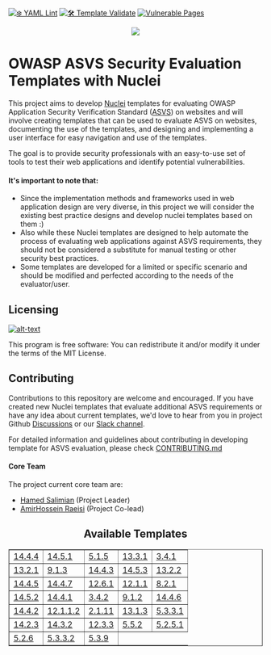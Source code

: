 [![❄️ YAML Lint](https://github.com/OWASP/www-project-asvs-security-evaluation-templates-with-nuclei/actions/workflows/syntax-checking.yml/badge.svg)](https://github.com/OWASP/www-project-asvs-security-evaluation-templates-with-nuclei/actions/workflows/syntax-checking.yml)
[![🛠 Template Validate](https://github.com/OWASP/www-project-asvs-security-evaluation-templates-with-nuclei/actions/workflows/template-validate.yml/badge.svg)](https://github.com/OWASP/www-project-asvs-security-evaluation-templates-with-nuclei/actions/workflows/template-validate.yml)
[![Vulnerable Pages](https://img.shields.io/website?labelColor=3D444C&link=https://vulnerable-pages.onrender.com/&label=%F0%9F%8E%AFVulnerable%20Pages&url=https://vulnerable-pages.onrender.com/)](https://vulnerable-pages.onrender.com/)

<p align="center">
<img src="./assets/images/Logo.png">
</p>

# OWASP ASVS Security Evaluation Templates with Nuclei


This project aims to develop  [Nuclei](https://github.com/projectdiscovery/nuclei) templates for evaluating OWASP Application Security Verification Standard ([ASVS](https://owasp.org/www-project-application-security-verification-standard/)) on websites and will involve creating templates that can be used to evaluate ASVS on websites, documenting the use of the templates, and designing and implementing a user interface for easy navigation and use of the templates. 
 
 The goal is to provide security professionals with an easy-to-use set of tools to test their web applications and identify potential vulnerabilities.
#### It's important to note that:
- Since the implementation methods and frameworks used in web application design are very diverse, in this project we will consider the existing best practice designs and develop nuclei templates based on them :)
- Also while these Nuclei templates are designed to help automate the process of evaluating web applications against ASVS requirements, they should not be considered a substitute for manual testing or other security best practices.
- Some templates are developed for a limited or specific scenario and should be modified and perfected according to the needs of the evaluator/user.

## Licensing
[![alt-text](https://img.shields.io/github/license/OWASP/www-project-asvs-security-evaluation-templates-with-nuclei)](https://github.com/OWASP/www-project-asvs-security-evaluation-templates-with-nuclei/blob/main/LICENSE)

This program is free software: You can redistribute it and/or modify it under the terms of the MIT License.

## Contributing

Contributions to this repository are welcome and encouraged. If you have created new Nuclei templates that evaluate additional ASVS requirements or have any idea about current templates, we'd love to hear from you in project Github [Discussions](https://github.com/OWASP/www-project-asvs-security-evaluation-templates-with-nuclei/discussions) or our [Slack channel](https://owasp.slack.com/archives/C052939BZ43). 

For detailed information and guidelines about contributing in developing template for ASVS evaluation, please check [CONTRIBUTING.md](https://github.com/OWASP/www-project-asvs-security-evaluation-templates-with-nuclei/blob/main/CONTRIBUTING.md)

#### Core Team
The project current core team are:
- [Hamed Salimian](https://github.com/Snbig)  (Project Leader)
- [AmirHossein Raeisi](https://github.com/Ahsraeisi)  (Project Co-lead)
<h2 align="center">Available Templates</h2>
<table border="1" cellpadding="5" cellspacing="0" align="center">
        <tr><td><a href="https://github.com/OWASP/www-project-asvs-security-evaluation-templates-with-nuclei/blob/dev/14.4.4.yaml">14.4.4</a></td><td><a href="https://github.com/OWASP/www-project-asvs-security-evaluation-templates-with-nuclei/blob/dev/14.5.1.yaml">14.5.1</a></td><td><a href="https://github.com/OWASP/www-project-asvs-security-evaluation-templates-with-nuclei/blob/dev/5.1.5.yaml">5.1.5</a></td><td><a href="https://github.com/OWASP/www-project-asvs-security-evaluation-templates-with-nuclei/blob/dev/13.3.1.yaml">13.3.1</a></td><td><a href="https://github.com/OWASP/www-project-asvs-security-evaluation-templates-with-nuclei/blob/dev/3.4.1.yaml">3.4.1</a></td></tr>
<tr><td><a href="https://github.com/OWASP/www-project-asvs-security-evaluation-templates-with-nuclei/blob/dev/13.2.1.yaml">13.2.1</a></td><td><a href="https://github.com/OWASP/www-project-asvs-security-evaluation-templates-with-nuclei/blob/dev/9.1.3.yaml">9.1.3</a></td><td><a href="https://github.com/OWASP/www-project-asvs-security-evaluation-templates-with-nuclei/blob/dev/14.4.3.yaml">14.4.3</a></td><td><a href="https://github.com/OWASP/www-project-asvs-security-evaluation-templates-with-nuclei/blob/dev/14.5.3.yaml">14.5.3</a></td><td><a href="https://github.com/OWASP/www-project-asvs-security-evaluation-templates-with-nuclei/blob/dev/13.2.2.yaml">13.2.2</a></td></tr>
<tr><td><a href="https://github.com/OWASP/www-project-asvs-security-evaluation-templates-with-nuclei/blob/dev/14.4.5.yaml">14.4.5</a></td><td><a href="https://github.com/OWASP/www-project-asvs-security-evaluation-templates-with-nuclei/blob/dev/14.4.7.yaml">14.4.7</a></td><td><a href="https://github.com/OWASP/www-project-asvs-security-evaluation-templates-with-nuclei/blob/dev/12.6.1.yaml">12.6.1</a></td><td><a href="https://github.com/OWASP/www-project-asvs-security-evaluation-templates-with-nuclei/blob/dev/12.1.1.yaml">12.1.1</a></td><td><a href="https://github.com/OWASP/www-project-asvs-security-evaluation-templates-with-nuclei/blob/dev/8.2.1.yaml">8.2.1</a></td></tr>
<tr><td><a href="https://github.com/OWASP/www-project-asvs-security-evaluation-templates-with-nuclei/blob/dev/14.5.2.yaml">14.5.2</a></td><td><a href="https://github.com/OWASP/www-project-asvs-security-evaluation-templates-with-nuclei/blob/dev/14.4.1.yaml">14.4.1</a></td><td><a href="https://github.com/OWASP/www-project-asvs-security-evaluation-templates-with-nuclei/blob/dev/3.4.2.yaml">3.4.2</a></td><td><a href="https://github.com/OWASP/www-project-asvs-security-evaluation-templates-with-nuclei/blob/dev/9.1.2.yaml">9.1.2</a></td><td><a href="https://github.com/OWASP/www-project-asvs-security-evaluation-templates-with-nuclei/blob/dev/14.4.6.yaml">14.4.6</a></td></tr>
<tr><td><a href="https://github.com/OWASP/www-project-asvs-security-evaluation-templates-with-nuclei/blob/dev/14.4.2.yaml">14.4.2</a></td><td><a href="https://github.com/OWASP/www-project-asvs-security-evaluation-templates-with-nuclei/blob/dev/code/12.1.1.2.yaml">12.1.1.2</a></td><td><a href="https://github.com/OWASP/www-project-asvs-security-evaluation-templates-with-nuclei/blob/dev/headless/2.1.11.yaml">2.1.11</a></td><td><a href="https://github.com/OWASP/www-project-asvs-security-evaluation-templates-with-nuclei/blob/dev/headless/13.1.3.yaml">13.1.3</a></td><td><a href="https://github.com/OWASP/www-project-asvs-security-evaluation-templates-with-nuclei/blob/dev/headless/5.3.3.1.yaml">5.3.3.1</a></td></tr>
<tr><td><a href="https://github.com/OWASP/www-project-asvs-security-evaluation-templates-with-nuclei/blob/dev/headless/14.2.3.yaml">14.2.3</a></td><td><a href="https://github.com/OWASP/www-project-asvs-security-evaluation-templates-with-nuclei/blob/dev/workflows/14.3.2.yaml">14.3.2</a></td><td><a href="https://github.com/OWASP/www-project-asvs-security-evaluation-templates-with-nuclei/blob/dev/dast/12.3.3.yaml">12.3.3</a></td><td><a href="https://github.com/OWASP/www-project-asvs-security-evaluation-templates-with-nuclei/blob/dev/dast/5.5.2.yaml">5.5.2</a></td><td><a href="https://github.com/OWASP/www-project-asvs-security-evaluation-templates-with-nuclei/blob/dev/dast/5.2.5.1.yaml">5.2.5.1</a></td></tr>
<tr><td><a href="https://github.com/OWASP/www-project-asvs-security-evaluation-templates-with-nuclei/blob/dev/dast/5.2.6.yaml">5.2.6</a></td><td><a href="https://github.com/OWASP/www-project-asvs-security-evaluation-templates-with-nuclei/blob/dev/dast/5.3.3.2.yaml">5.3.3.2</a></td><td><a href="https://github.com/OWASP/www-project-asvs-security-evaluation-templates-with-nuclei/blob/dev/dast/5.3.9.yaml">5.3.9</a></td></tr>

</table>
</center>

